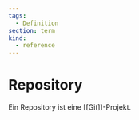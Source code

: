 ```yaml
---
tags:
  - Definition
section: term
kind:
  - reference
---
```

# Repository

Ein Repository ist eine [[Git]]-Projekt.